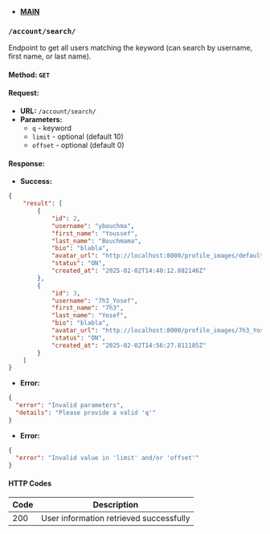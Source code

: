 * **[MAIN](https://github.com/7h3Y055/ft_transcendence/blob/main/backend/documentation/main.md)**

### `/account/search/`
Endpoint to get all users matching the keyword (can search by username, first name, or last name).

#### Method: `GET`

#### Request:
* **URL:** `/account/search/`
* **Parameters:**
  * `q` - keyword
  * `limit` - optional (default 10)
  * `offset` - optional (default 0)

#### Response:
* **Success:**
```json
{
    "result": [
        {
            "id": 2,
            "username": "ybouchma",
            "first_name": "Youssef",
            "last_name": "Bouchmama",
            "bio": "blabla",
            "avatar_url": "http://localhost:8000/profile_images/default.jpeg",
            "status": "ON",
            "created_at": "2025-02-02T14:40:12.882146Z"
        },
        {
            "id": 3,
            "username": "7h3_Yosef",
            "first_name": "7h3",
            "last_name": "Yosef",
            "bio": "blabla",
            "avatar_url": "http://localhost:8000/profile_images/7h3_Yosef.png",
            "status": "ON",
            "created_at": "2025-02-02T14:56:27.811185Z"
        }
    ]
}
```

* **Error:**
```json
{
  "error": "Invalid parameters",
  "details": "Please provide a valid 'q'"
}
```
* **Error:**
```json
{
  "error": "Invalid value in 'limit' and/or 'offset'"
}
```

#### HTTP Codes

| Code | Description                              |
|------|------------------------------------------|
| 200  | User information retrieved successfully  |

